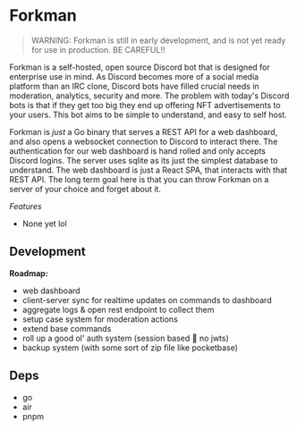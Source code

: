 # Forkman

> WARNING: Forkman is still in early development, and is not yet
ready for use in production. BE CAREFUL!!

Forkman is a self-hosted, open source Discord bot that is designed
for enterprise use in mind. As Discord becomes more of a social media platform
than an IRC clone, Discord bots have filled crucial needs in moderation,
analytics, security and more. The problem with today's Discord bots is that
if they get too big they end up offering NFT advertisements to your users.
This bot aims to be simple to understand, and easy to self host.

Forkman is *just* a Go binary that serves a REST API for a web dashboard,
and also opens a websocket connection to Discord to interact there. The authentication
for our web dashboard is hand rolled and only accepts Discord logins. The server uses
sqlite as its just the simplest database to understand. The web dashboard is just a
React SPA, that interacts with that REST API. The long term goal here is that you can
throw Forkman on a server of your choice and forget about it.

*Features*

- None yet lol

## Development

**Roadmap:**

- web dashboard
- client-server sync for realtime updates on commands to dashboard
- aggregate logs & open rest endpoint to collect them
- setup case system for moderation actions
- extend base commands
- roll up a good ol' auth system (session based 🙅 no jwts)
- backup system (with some sort of zip file like pocketbase)

## Deps

- go
- air
- pnpm

